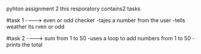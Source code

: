 pyhton assignment 2
this resporatory contains2 tasks

#task 1 ----> even or odd checker
-tajes a number from the user 
-tells weather its rven or odd

#task 2 ----> sum from 1 to 50
-uses a loop to add numbers from 1 to 50
-prints the total
